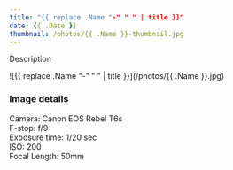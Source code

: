 ```yaml
---
title: "{{ replace .Name "-" " " | title }}"
date: {{ .Date }}
thumbnail: /photos/{{ .Name }}-thumbnail.jpg
---
```


Description

![{{ replace .Name "-" " " | title }}](/photos/{{ .Name  }}.jpg)


<!--more-->

### Image details
Camera: Canon EOS Rebel T6s  
F-stop: f/9  
Exposure time: 1/20 sec  
ISO: 200  
Focal Length: 50mm  


